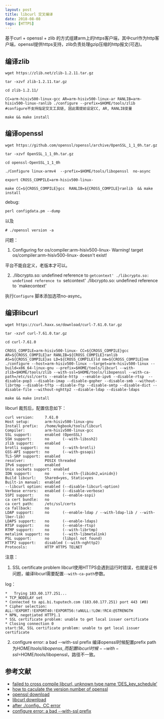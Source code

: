 ```yaml
---
layout: post
title: libcurl 交叉编译
date: 2018-08-08
tags: [HTTPS]
---
```


基于curl + openssl + zlib 的方式组建arm上的https客户端，其中curl作为http客户端，openssl提供https支持，zlib负责处理gzip压缩的http报文(可选)。


## 编译zlib ##

```shell
wget https://zlib.net/zlib-1.2.11.tar.gz

tar -xzvf zlib-1.2.11.tar.gz

cd zlib-1.2.11/

CC=arm-hisiv500-linux-gcc AR=arm-hisiv500-linux-ar RANLIB=arm-hisiv500-linux-ranlib ./configure --prefix=$HOME/tools/zlib 
#configure不支持指定交叉工具链, 因此需提前设定CC, AR, RANLIB变量

make && make install
```

## 编译openssl ##

```shell
wget https://github.com/openssl/openssl/archive/OpenSSL_1_1_0h.tar.gz

tar -xzvf OpenSSL_1_1_0h.tar.gz

cd openssl-OpenSSL_1_1_0h

./Configure linux-armv4  --prefix=$HOME/tools/libopenssl  no-async

export CROSS_COMPILE=arm-hisiv500-linux-   

make CC=${CROSS_COMPILE}gcc  RANLIB=${CROSS_COMPILE}ranlib  && make install
```

debug:

```
perl configdata.pm --dump
```

以及

```shell
# ./openssl version -a
```

问题：

1. Configuring for os/compiler:arm-hisiv500-linux-
Warning! target os/compiler:arm-hisiv500-linux- doesn't exist!

平台不能自定义，老版本才可以。

2. ./libcrypto.so: undefined reference to `getcontext'
./libcrypto.so: undefined reference to `setcontext'
./libcrypto.so: undefined reference to `makecontext'

执行`Configure` 脚本添加选项no-async。

## 编译libcurl ##

```shell
wget https://curl.haxx.se/download/curl-7.61.0.tar.gz

tar -xzvf curl-7.61.0.tar.gz

cd curl-7.61.0

CROSS_COMPILE=arm-hisiv500-linux- CC=${CROSS_COMPILE}gcc AR=${CROSS_COMPILE}ar RANLIB=${CROSS_COMPILE}ranlib AS=${CROSS_COMPILE}as LD=${CROSS_COMPILE}ld nm=${CROSS_COMPILE}nm ./configure --host=arm-hisiv500-linux --target=arm-hisiv500-linux --build=x86_64-linux-gnu --prefix=$HOME/tools/libcurl --with-zlib=$HOME/tools/zlib --with-ssl=$HOME/tools/libopenssl --with-ca-path=/etc/ssl/certs --enable-http  --enable-ipv6 --disable-rtsp  --disable-pop3 --disable-imap --disable-gopher --disable-smb --without-librtmp --disable-tftp --disable-ftp --disable-smtp --disable-dict --disable-file --without-nghttp2 --disable-ldap --disable-ldaps

make && make install
```

libcurl 裁剪后，配置信息如下：

```shell
curl version:     7.61.0
Host setup:       arm-hisiv500-linux-gnu
Install prefix:   /home/kgbook/tools/libcurl
Compiler:         arm-hisiv500-linux-gcc
SSL support:      enabled (OpenSSL)
SSH support:      no      (--with-libssh2)
zlib support:     enabled
brotli support:   no      (--with-brotli)
GSS-API support:  no      (--with-gssapi)
TLS-SRP support:  enabled
resolver:         POSIX threaded
IPv6 support:     enabled
Unix sockets support: enabled
IDN support:      no      (--with-{libidn2,winidn})
Build libcurl:    Shared=yes, Static=yes
Built-in manual:  enabled
--libcurl option: enabled (--disable-libcurl-option)
Verbose errors:   enabled (--disable-verbose)
SSPI support:     no      (--enable-sspi)
ca cert bundle:   no
ca cert path:     /etc/ssl/certs
ca fallback:      no
LDAP support:     no      (--enable-ldap / --with-ldap-lib / --with-lber-lib)
LDAPS support:    no      (--enable-ldaps)
RTSP support:     no      (--enable-rtsp)
RTMP support:     no      (--with-librtmp)
metalink support: no      (--with-libmetalink)
PSL support:      no      (libpsl not found)
HTTP2 support:    disabled (--with-nghttp2)
Protocols:        HTTP HTTPS TELNET
```

注意：

1. SSL certificate problem
libcurl使用HTTPS会遇到运行时错误，也就是证书问题，编译libcurl需要配置`--with-ca-path`参数。

log：
```shell
*   Trying 183.60.177.251...
* TCP_NODELAY set
* Connected to api.bi.tuputech.com (183.60.177.251) port 443 (#0)
* Cipher selection: ALL:!EXPORT:!EXPORT40:!EXPORT56:!aNULL:!LOW:!RC4:@STRENGTH
* NPN, negotiated HTTP1.1
* SSL certificate problem: unable to get local issuer certificate
* Closing connection 0
start:58, SSL certificate problem: unable to get local issuer certificate
```  

2. configure error: a bad --with-ssl prefix
编译openssl时候配置prefix path为$HOME/tools/libopenss, 而配置libcurl时候--with-ssl=$HOME/tools/libopenssl，路径不一致。

## 参考文献 ##

- [failed to cross compile libcurl, unknown type name ‘DES_key_schedule’](https://github.com/openssl/openssl/issues/6657)
- [how to caculate the version number of openssl](https://github.com/openssl/openssl/issues/6657)
- [openssl download](https://www.openssl.org/source/openssl-1.0.1u.tar.gz)
- [libcurl download](https://curl.haxx.se/download/curl-7.61.0.tar.gz)
- [after ./config，CC error ](https://github.com/openssl/openssl/issues/1607)
- [configure error: a bad --with-ssl prefix](https://github.com/curl/curl/issues/2826)